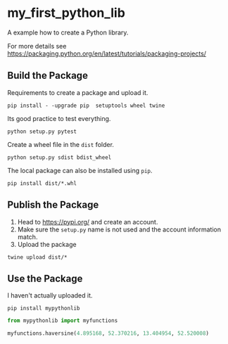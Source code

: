 # my_first_python_lib

A example how to create a Python library.

For more details see https://packaging.python.org/en/latest/tutorials/packaging-projects/

## Build the Package
Requirements to create a package and upload it.
```shell
pip install - -upgrade pip  setuptools wheel twine
```
Its good practice to test everything. 
```shell
python setup.py pytest
```
Create a wheel file in the `dist` folder.
```shell
python setup.py sdist bdist_wheel
```
The local package can also be installed using `pip`.

```shell
pip install dist/*.whl
```

## Publish the Package

1. Head to https://pypi.org/ and create an account. 
2. Make sure the `setup.py` name is not used and the account information match.
3. Upload the package
```shell
twine upload dist/*
```

## Use the Package
I haven't actually uploaded it.
```shell
pip install mypythonlib
```
```python
from mypythonlib import myfunctions

myfunctions.haversine(4.895168, 52.370216, 13.404954, 52.520008) 
```

